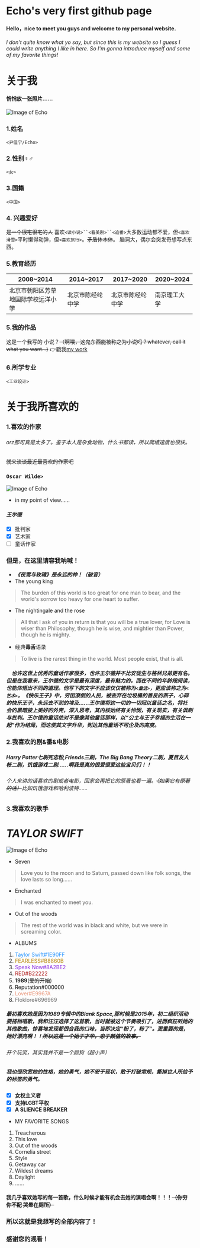 # Echo's very first github page
#### Hello，nice to meet you guys and welcome to my personal website.
###### I don't quite know what yo say, but since this is my website so I guess I could write anything I like in here. So I'm gonna introduce myself and some of my favorite things!

# **关于我**
#### 悄悄放一张照片……
![Image of Echo](https://Echo19891213.github.io/echo19891213/echo.jpg)

### 1.姓名
`<尹佳宁/Echo>`


### 2.性别♀️♂️
`<女>`

### 3.国籍
`<中国>`
### 4. 兴趣爱好
~~是一个很宅很宅的人~~ 
喜欢`<读小说>``<看美剧>``<追番>`大多数运动都不爱，但`<喜欢滑雪>`平时懒得动弹，但`<喜欢旅行>`。~~矛盾体本体~~。
脑洞大，偶尔会突发奇想写点东西。
### 5.教育经历	

2008~2014 | 2014~2017 | 2017~2020 | 2020~2024
--------- | --------- | --------- | ---------
北京市朝阳区芳草地国际学校远洋小学 | 北京市陈经纶中学 | 北京市陈经纶中学 | 南京理工大学


### 5.我的作品
这是一个我写的
小说？~~（啊喂，这鬼东西能被称之为小说吗？whatever, call it what you want...)~~
:point_right:戳我[my work](https://www.lofter.com/blog/echo024167)

### 6.所学专业	
`<工业设计>`
# **关于我所喜欢的**
### 1.喜欢的作家
###### orz那可真是太多了。鉴于本人是杂食动物，什么书都读，所以爬墙速度也很快。
~~就来谈谈最近最喜欢的作家吧~~
### `Oscar Wilde>`
![Image of Echo](https://Echo19891213.github.io/echo19891213/timg.jpg)

  - in my point of view……
#### ***王尔德***
- [x] 批判家
- [x] 艺术家
- [ ] 童话作家
### 但是，在这里请容我呐喊！
   -  ***《夜莺与玫瑰》是永远的神！（破音）***
- The young king
> The burden of this world is too great for one man to bear, and the world's sorrow too heavy for one heart to suffer.
- The nightingale and the rose
> All that I ask of you in return is that you will be a true lover, for Love is wiser than Philosophy, though he is wise, and mightier than Power, though he is mighty.
- 经典**毒舌**语录
> To live is the rarest thing in the world. Most people exist, that is all.

##### 　也许这世上优秀的童话作家很多，也许王尔德并不比安徒生与格林兄弟更有名。但是在我看来，王尔德的文字是最有深度，最有魅力的。而在不同的年龄段阅读，也能体悟出不同的道理。他写下的文字不应该仅仅被称为`<童话>`，更应该称之为`<艺术>`。《快乐王子》中，穷困潦倒的人民，被丢弃在垃圾桶的善良的燕子，心碎的快乐王子，永远去不到的埃及……王尔德将这一切的一切冠以童话之名，将社会的黑暗披上美好的外壳，深入思考，其内核始终有关怜悯，有关现实，有关讽刺与批判。王尔德的童话绝对不是像其他童话那样，以“公主与王子幸福的生活在一起”作为结局，而这使其文字升华，到达其他童话不可企及的高度。
### 2.我喜欢的剧&番&电影
##### Harry Potter七刷死忠粉,Friends三刷，The Big Bang Theory二刷，夏目友人帐二刷，饥饿游戏二刷……啊我是真的很爱很爱这些宝贝们！！
###### 个人来讲的话喜欢的剧或者电影，回家会再把它的原著也看一遍。~~（如果它有原著的话）~~比如饥饿游戏和哈利波特……
### 3.我喜欢的歌手
#  ***TAYLOR SWIFT*** 

![Image of Echo](https://Echo19891213.github.io/echo19891213/Taylor.jpg)
- Seven
> Love you to the moon and to Saturn, passed down like folk songs, the love lasts so long……
- Enchanted
> I was enchanted to meet you.
- Out of the woods
> The rest of the world was in black and white, but we were in screaming color.
- ALBUMS
1. <font color="#1E90FF">Taylor Swift#1E90FF</font>
1. <font color="#B8860B">FEARLESS#B8860B</font>
1. <font color="#8A2BE2">Speak Now#8A2BE2</font>
1. <font color="#B22222">RED#B22222</font>
1. **1989**(~~爱的开始~~)
1. <font color="#000000">Reputation#000000</font>
1. <font color="#E9967A">Lover#E9967A</font>
1. <font color="#696969">Floklore#696969</font>

##### 最初喜欢她是因为1989专辑中的Blank Space,那时候是2015年，初二组织活动要搭档唱歌，我和汪汪选择了这首歌，当时就被这个节奏吸引了，进而疯狂听她的其他歌曲，惊喜地发现都很合我的口味，当即决定“粉了，粉了”。更重要的是，她好漂亮啊！！~~所以这是一个始于才华，忠于颜值的故事。~~
###### 开个玩笑，其实我并不是一个颜狗（超小声）
##### 我也很欣赏她的性格，她的勇气，她不安于现状，敢于打破常规，撕掉世人所给予的标签的勇气。
- [x] **女权主义者**
- [x] **支持LGBT平权**
- [x] **A SLIENCE BREAKER**

- MY FAVORITE SONGS
1. Treacherous
1. This love
1. Out of the woods
1. Cornelia street
1. Style
1. Getaway car
1. Wildest dreams
1. Daylight 
1. ……
#### 我几乎喜欢她写的每一首歌，什么时候才能有机会去她的演唱会啊！！！~~（你穷 你不配 哭晕在厕所）~~

### 所以这就是我想写的全部内容了！
### 感谢您的观看！




